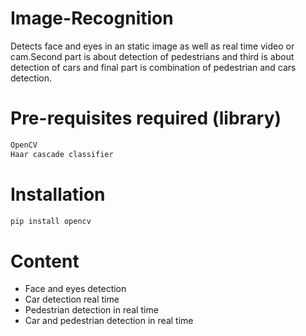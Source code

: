 # Image-Recognition
Detects face and eyes in an static image as well as real time video or cam.Second part is about detection of pedestrians and third is about detection of cars and final part is combination of pedestrian and cars detection.

# Pre-requisites required (library)
```python
OpenCV
Haar cascade classifier
```
# Installation
```python
pip install opencv
```
# Content
- Face and eyes detection  
- Car detection real time  
- Pedestrian detection in real time  
- Car and pedestrian detection in real time

